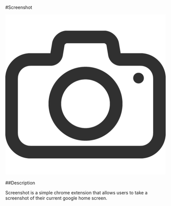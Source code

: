 #Screenshot

![Screenshot logo][logo]

##Description

Screenshot is a simple chrome extension that allows users to take a screenshot of their current google home screen.

[logo]: ./camera.png "logo"
